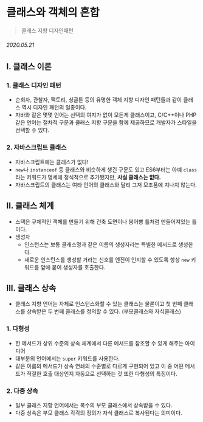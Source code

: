 # 클래스와 객체의 혼합
> 클래스 지향 디자인패턴

###### 2020.05.21

## I. 클래스 이론

### 1. 클래스 디자인 패턴
- 순회자, 관찰자, 팩토리, 싱글톤 등의 유명한 객체 지향 디자인 패턴들과 같이 클래스 역시 디자인 패턴의 일종이다.
- 자바와 같은 몇몇 언어는 선택의 여지가 없이 모든게 클래스이고, C/C++이나 PHP 같은 언어는 절차적 구문과 클래스 지향 구문을 함께 제공하므로 개발자가 스타일을 선택할 수 있다.

### 2. 자바스크립트 클래스
- 자바스크립트에는 클래스가 없다!
- `new`나 `instanceof` 등 클래스와 비슷하게 생긴 구문도 있고 ES6부터는 아예 `class`라는 키워드가 명세에 정식적으로 추가됐지만, **사실 클래스는 없다.**
- 자바스크립트의 클래스는 여타 언어의 클래스와 달리 그저 모조품에 지나지 않는다.

## II. 클래스 체계
- 스택은 구체적인 객체를 만들기 위해 건축 도면이나 붕어빵 틀처럼 만들어져있는 틀이다.
- 생성자
  - 인스턴스는 보통 클래스명과 같은 이름의 생성자라는 특별한 메서드로 생성한다.
  - 새로운 인스턴스를 생성할 거라는 신호를 엔진이 인지할 수 있도록 항상 `new` 키워드를 앞에 붙여 생성자를 호출한다.

## III. 클래스 상속
- 클래스 지향 언어는 자체로 인스턴스화할 수 있는 클래스는 물론이고 첫 번째 클래스를 상속받은 두 번째 클래스를 정의할 수 있다. (부모클래스와 자식클래스)

### 1. 다형성
- 한 메서드가 상위 수준의 상속 체계에서 다른 메서드를 참조할 수 있게 해주는 아이디어
- 대부분의 언어에서는 `super` 키워드를 사용한다.
- 같은 이름의 메서드가 상속 연쇄의 수준별로 다르게 구현되어 있고 이 중 어떤 메서드가 적절한 호출 대상인지 자동으로 선택하는 것 또한 다형성의 특징이다.

### 2. 다중 상속
- 일부 클래스 지향 언어에서는 복수의 부모 클래스에서 상속받을 수 있다.
- 다중 상속은 부모 클래스 각각의 정의가 자식 클래스로 복사된다는 의미이다.
